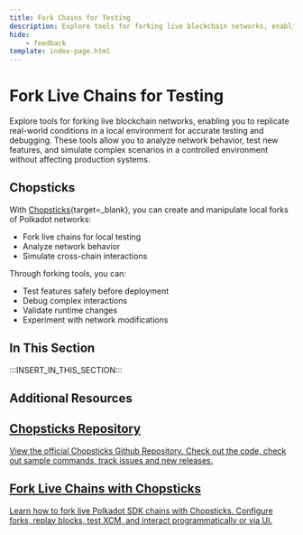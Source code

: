 ```yaml
---
title: Fork Chains for Testing
description: Explore tools for forking live blockchain networks, enabling you to replicate real-world conditions in a local environment for accurate testing and debugging.
hide: 
    - feedback
template: index-page.html
---
```


# Fork Live Chains for Testing

Explore tools for forking live blockchain networks, enabling you to replicate real-world conditions in a local environment for accurate testing and debugging. These tools allow you to analyze network behavior, test new features, and simulate complex scenarios in a controlled environment without affecting production systems.

## Chopsticks

With [Chopsticks](/develop/toolkit/parachains/fork-chains/chopsticks/get-started/){target=\_blank}, you can create and manipulate local forks of Polkadot networks:

- Fork live chains for local testing
- Analyze network behavior
- Simulate cross-chain interactions

Through forking tools, you can:

- Test features safely before deployment
- Debug complex interactions
- Validate runtime changes
- Experiment with network modifications

## In This Section

:::INSERT_IN_THIS_SECTION:::

## Additional Resources 

<div class="subsection-wrapper">
  <div class="card">
    <a href="https://github.com/AcalaNetwork/chopsticks/" target="_blank">
      <h2 class="title">Chopsticks Repository</h2>
      <p class="description">View the official Chopsticks Github Repository. Check out the code, check out sample commands, track issues and new releases.</p>
    </a>
  </div>
    <div class="card">
    <a href="/tutorials/polkadot-sdk/testing/fork-live-chains/" target="_blank">
      <h2 class="title">Fork Live Chains with Chopsticks</h2>
      <p class="description">Learn how to fork live Polkadot SDK chains with Chopsticks. Configure forks, replay blocks, test XCM, and interact programmatically or via UI.</p>
    </a>
  </div>
</div>
